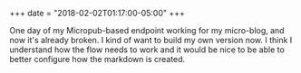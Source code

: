 +++
date = "2018-02-02T01:17:00-05:00"
+++

One day of my Micropub-based endpoint working for my micro-blog, and now it's already broken. I kind of want to build my own version now. I think I understand how the flow needs to work and it would be nice to be able to better configure how the markdown is created.
